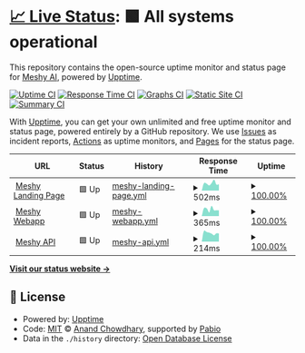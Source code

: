 # [📈 Live Status](https://status.meshy.ai): <!--live status--> **🟩 All systems operational**

This repository contains the open-source uptime monitor and status page for [Meshy AI](https://meshy.ai), powered by [Upptime](https://github.com/upptime/upptime).

[![Uptime CI](https://github.com/meshy-dev/meshy-status-page/workflows/Uptime%20CI/badge.svg)](https://github.com/meshy-dev/meshy-status-page/actions?query=workflow%3A%22Uptime+CI%22)
[![Response Time CI](https://github.com/meshy-dev/meshy-status-page/workflows/Response%20Time%20CI/badge.svg)](https://github.com/meshy-dev/meshy-status-page/actions?query=workflow%3A%22Response+Time+CI%22)
[![Graphs CI](https://github.com/meshy-dev/meshy-status-page/workflows/Graphs%20CI/badge.svg)](https://github.com/meshy-dev/meshy-status-page/actions?query=workflow%3A%22Graphs+CI%22)
[![Static Site CI](https://github.com/meshy-dev/meshy-status-page/workflows/Static%20Site%20CI/badge.svg)](https://github.com/meshy-dev/meshy-status-page/actions?query=workflow%3A%22Static+Site+CI%22)
[![Summary CI](https://github.com/meshy-dev/meshy-status-page/workflows/Summary%20CI/badge.svg)](https://github.com/meshy-dev/meshy-status-page/actions?query=workflow%3A%22Summary+CI%22)

With [Upptime](https://upptime.js.org), you can get your own unlimited and free uptime monitor and status page, powered entirely by a GitHub repository. We use [Issues](https://github.com/meshy-dev/meshy-status-page/issues) as incident reports, [Actions](https://github.com/meshy-dev/meshy-status-page/actions) as uptime monitors, and [Pages](https://status.meshy.ai) for the status page.

<!--start: status pages-->
<!-- This summary is generated by Upptime (https://github.com/upptime/upptime) -->
<!-- Do not edit this manually, your changes will be overwritten -->
<!-- prettier-ignore -->
| URL | Status | History | Response Time | Uptime |
| --- | ------ | ------- | ------------- | ------ |
| <img alt="" src="https://icons.duckduckgo.com/ip3/meshy.ai.ico" height="13"> [Meshy Landing Page](https://meshy.ai) | 🟩 Up | [meshy-landing-page.yml](https://github.com/meshy-dev/meshy-status-page/commits/HEAD/history/meshy-landing-page.yml) | <details><summary><img alt="Response time graph" src="./graphs/meshy-landing-page/response-time-week.png" height="20"> 502ms</summary><br><a href="https://status.meshy.ai/history/meshy-landing-page"><img alt="Response time 558" src="https://img.shields.io/endpoint?url=https%3A%2F%2Fraw.githubusercontent.com%2Fmeshy-dev%2Fmeshy-status-page%2FHEAD%2Fapi%2Fmeshy-landing-page%2Fresponse-time.json"></a><br><a href="https://status.meshy.ai/history/meshy-landing-page"><img alt="24-hour response time 580" src="https://img.shields.io/endpoint?url=https%3A%2F%2Fraw.githubusercontent.com%2Fmeshy-dev%2Fmeshy-status-page%2FHEAD%2Fapi%2Fmeshy-landing-page%2Fresponse-time-day.json"></a><br><a href="https://status.meshy.ai/history/meshy-landing-page"><img alt="7-day response time 502" src="https://img.shields.io/endpoint?url=https%3A%2F%2Fraw.githubusercontent.com%2Fmeshy-dev%2Fmeshy-status-page%2FHEAD%2Fapi%2Fmeshy-landing-page%2Fresponse-time-week.json"></a><br><a href="https://status.meshy.ai/history/meshy-landing-page"><img alt="30-day response time 526" src="https://img.shields.io/endpoint?url=https%3A%2F%2Fraw.githubusercontent.com%2Fmeshy-dev%2Fmeshy-status-page%2FHEAD%2Fapi%2Fmeshy-landing-page%2Fresponse-time-month.json"></a><br><a href="https://status.meshy.ai/history/meshy-landing-page"><img alt="1-year response time 558" src="https://img.shields.io/endpoint?url=https%3A%2F%2Fraw.githubusercontent.com%2Fmeshy-dev%2Fmeshy-status-page%2FHEAD%2Fapi%2Fmeshy-landing-page%2Fresponse-time-year.json"></a></details> | <details><summary><a href="https://status.meshy.ai/history/meshy-landing-page">100.00%</a></summary><a href="https://status.meshy.ai/history/meshy-landing-page"><img alt="All-time uptime 100.00%" src="https://img.shields.io/endpoint?url=https%3A%2F%2Fraw.githubusercontent.com%2Fmeshy-dev%2Fmeshy-status-page%2FHEAD%2Fapi%2Fmeshy-landing-page%2Fuptime.json"></a><br><a href="https://status.meshy.ai/history/meshy-landing-page"><img alt="24-hour uptime 100.00%" src="https://img.shields.io/endpoint?url=https%3A%2F%2Fraw.githubusercontent.com%2Fmeshy-dev%2Fmeshy-status-page%2FHEAD%2Fapi%2Fmeshy-landing-page%2Fuptime-day.json"></a><br><a href="https://status.meshy.ai/history/meshy-landing-page"><img alt="7-day uptime 100.00%" src="https://img.shields.io/endpoint?url=https%3A%2F%2Fraw.githubusercontent.com%2Fmeshy-dev%2Fmeshy-status-page%2FHEAD%2Fapi%2Fmeshy-landing-page%2Fuptime-week.json"></a><br><a href="https://status.meshy.ai/history/meshy-landing-page"><img alt="30-day uptime 100.00%" src="https://img.shields.io/endpoint?url=https%3A%2F%2Fraw.githubusercontent.com%2Fmeshy-dev%2Fmeshy-status-page%2FHEAD%2Fapi%2Fmeshy-landing-page%2Fuptime-month.json"></a><br><a href="https://status.meshy.ai/history/meshy-landing-page"><img alt="1-year uptime 100.00%" src="https://img.shields.io/endpoint?url=https%3A%2F%2Fraw.githubusercontent.com%2Fmeshy-dev%2Fmeshy-status-page%2FHEAD%2Fapi%2Fmeshy-landing-page%2Fuptime-year.json"></a></details>
| <img alt="" src="https://icons.duckduckgo.com/ip3/app.meshy.ai.ico" height="13"> [Meshy Webapp](https://app.meshy.ai) | 🟩 Up | [meshy-webapp.yml](https://github.com/meshy-dev/meshy-status-page/commits/HEAD/history/meshy-webapp.yml) | <details><summary><img alt="Response time graph" src="./graphs/meshy-webapp/response-time-week.png" height="20"> 365ms</summary><br><a href="https://status.meshy.ai/history/meshy-webapp"><img alt="Response time 555" src="https://img.shields.io/endpoint?url=https%3A%2F%2Fraw.githubusercontent.com%2Fmeshy-dev%2Fmeshy-status-page%2FHEAD%2Fapi%2Fmeshy-webapp%2Fresponse-time.json"></a><br><a href="https://status.meshy.ai/history/meshy-webapp"><img alt="24-hour response time 218" src="https://img.shields.io/endpoint?url=https%3A%2F%2Fraw.githubusercontent.com%2Fmeshy-dev%2Fmeshy-status-page%2FHEAD%2Fapi%2Fmeshy-webapp%2Fresponse-time-day.json"></a><br><a href="https://status.meshy.ai/history/meshy-webapp"><img alt="7-day response time 365" src="https://img.shields.io/endpoint?url=https%3A%2F%2Fraw.githubusercontent.com%2Fmeshy-dev%2Fmeshy-status-page%2FHEAD%2Fapi%2Fmeshy-webapp%2Fresponse-time-week.json"></a><br><a href="https://status.meshy.ai/history/meshy-webapp"><img alt="30-day response time 645" src="https://img.shields.io/endpoint?url=https%3A%2F%2Fraw.githubusercontent.com%2Fmeshy-dev%2Fmeshy-status-page%2FHEAD%2Fapi%2Fmeshy-webapp%2Fresponse-time-month.json"></a><br><a href="https://status.meshy.ai/history/meshy-webapp"><img alt="1-year response time 555" src="https://img.shields.io/endpoint?url=https%3A%2F%2Fraw.githubusercontent.com%2Fmeshy-dev%2Fmeshy-status-page%2FHEAD%2Fapi%2Fmeshy-webapp%2Fresponse-time-year.json"></a></details> | <details><summary><a href="https://status.meshy.ai/history/meshy-webapp">100.00%</a></summary><a href="https://status.meshy.ai/history/meshy-webapp"><img alt="All-time uptime 100.00%" src="https://img.shields.io/endpoint?url=https%3A%2F%2Fraw.githubusercontent.com%2Fmeshy-dev%2Fmeshy-status-page%2FHEAD%2Fapi%2Fmeshy-webapp%2Fuptime.json"></a><br><a href="https://status.meshy.ai/history/meshy-webapp"><img alt="24-hour uptime 100.00%" src="https://img.shields.io/endpoint?url=https%3A%2F%2Fraw.githubusercontent.com%2Fmeshy-dev%2Fmeshy-status-page%2FHEAD%2Fapi%2Fmeshy-webapp%2Fuptime-day.json"></a><br><a href="https://status.meshy.ai/history/meshy-webapp"><img alt="7-day uptime 100.00%" src="https://img.shields.io/endpoint?url=https%3A%2F%2Fraw.githubusercontent.com%2Fmeshy-dev%2Fmeshy-status-page%2FHEAD%2Fapi%2Fmeshy-webapp%2Fuptime-week.json"></a><br><a href="https://status.meshy.ai/history/meshy-webapp"><img alt="30-day uptime 100.00%" src="https://img.shields.io/endpoint?url=https%3A%2F%2Fraw.githubusercontent.com%2Fmeshy-dev%2Fmeshy-status-page%2FHEAD%2Fapi%2Fmeshy-webapp%2Fuptime-month.json"></a><br><a href="https://status.meshy.ai/history/meshy-webapp"><img alt="1-year uptime 100.00%" src="https://img.shields.io/endpoint?url=https%3A%2F%2Fraw.githubusercontent.com%2Fmeshy-dev%2Fmeshy-status-page%2FHEAD%2Fapi%2Fmeshy-webapp%2Fuptime-year.json"></a></details>
| <img alt="" src="https://icons.duckduckgo.com/ip3/api.meshy.ai.ico" height="13"> [Meshy API](https://api.meshy.ai/public/status) | 🟩 Up | [meshy-api.yml](https://github.com/meshy-dev/meshy-status-page/commits/HEAD/history/meshy-api.yml) | <details><summary><img alt="Response time graph" src="./graphs/meshy-api/response-time-week.png" height="20"> 214ms</summary><br><a href="https://status.meshy.ai/history/meshy-api"><img alt="Response time 377" src="https://img.shields.io/endpoint?url=https%3A%2F%2Fraw.githubusercontent.com%2Fmeshy-dev%2Fmeshy-status-page%2FHEAD%2Fapi%2Fmeshy-api%2Fresponse-time.json"></a><br><a href="https://status.meshy.ai/history/meshy-api"><img alt="24-hour response time 214" src="https://img.shields.io/endpoint?url=https%3A%2F%2Fraw.githubusercontent.com%2Fmeshy-dev%2Fmeshy-status-page%2FHEAD%2Fapi%2Fmeshy-api%2Fresponse-time-day.json"></a><br><a href="https://status.meshy.ai/history/meshy-api"><img alt="7-day response time 214" src="https://img.shields.io/endpoint?url=https%3A%2F%2Fraw.githubusercontent.com%2Fmeshy-dev%2Fmeshy-status-page%2FHEAD%2Fapi%2Fmeshy-api%2Fresponse-time-week.json"></a><br><a href="https://status.meshy.ai/history/meshy-api"><img alt="30-day response time 382" src="https://img.shields.io/endpoint?url=https%3A%2F%2Fraw.githubusercontent.com%2Fmeshy-dev%2Fmeshy-status-page%2FHEAD%2Fapi%2Fmeshy-api%2Fresponse-time-month.json"></a><br><a href="https://status.meshy.ai/history/meshy-api"><img alt="1-year response time 377" src="https://img.shields.io/endpoint?url=https%3A%2F%2Fraw.githubusercontent.com%2Fmeshy-dev%2Fmeshy-status-page%2FHEAD%2Fapi%2Fmeshy-api%2Fresponse-time-year.json"></a></details> | <details><summary><a href="https://status.meshy.ai/history/meshy-api">100.00%</a></summary><a href="https://status.meshy.ai/history/meshy-api"><img alt="All-time uptime 99.97%" src="https://img.shields.io/endpoint?url=https%3A%2F%2Fraw.githubusercontent.com%2Fmeshy-dev%2Fmeshy-status-page%2FHEAD%2Fapi%2Fmeshy-api%2Fuptime.json"></a><br><a href="https://status.meshy.ai/history/meshy-api"><img alt="24-hour uptime 100.00%" src="https://img.shields.io/endpoint?url=https%3A%2F%2Fraw.githubusercontent.com%2Fmeshy-dev%2Fmeshy-status-page%2FHEAD%2Fapi%2Fmeshy-api%2Fuptime-day.json"></a><br><a href="https://status.meshy.ai/history/meshy-api"><img alt="7-day uptime 100.00%" src="https://img.shields.io/endpoint?url=https%3A%2F%2Fraw.githubusercontent.com%2Fmeshy-dev%2Fmeshy-status-page%2FHEAD%2Fapi%2Fmeshy-api%2Fuptime-week.json"></a><br><a href="https://status.meshy.ai/history/meshy-api"><img alt="30-day uptime 100.00%" src="https://img.shields.io/endpoint?url=https%3A%2F%2Fraw.githubusercontent.com%2Fmeshy-dev%2Fmeshy-status-page%2FHEAD%2Fapi%2Fmeshy-api%2Fuptime-month.json"></a><br><a href="https://status.meshy.ai/history/meshy-api"><img alt="1-year uptime 99.97%" src="https://img.shields.io/endpoint?url=https%3A%2F%2Fraw.githubusercontent.com%2Fmeshy-dev%2Fmeshy-status-page%2FHEAD%2Fapi%2Fmeshy-api%2Fuptime-year.json"></a></details>

<!--end: status pages-->

[**Visit our status website →**](https://status.meshy.ai)

## 📄 License

- Powered by: [Upptime](https://github.com/upptime/upptime)
- Code: [MIT](./LICENSE) © [Anand Chowdhary](https://anandchowdhary.com), supported by [Pabio](https://pabio.com)
- Data in the `./history` directory: [Open Database License](https://opendatacommons.org/licenses/odbl/1-0/)
